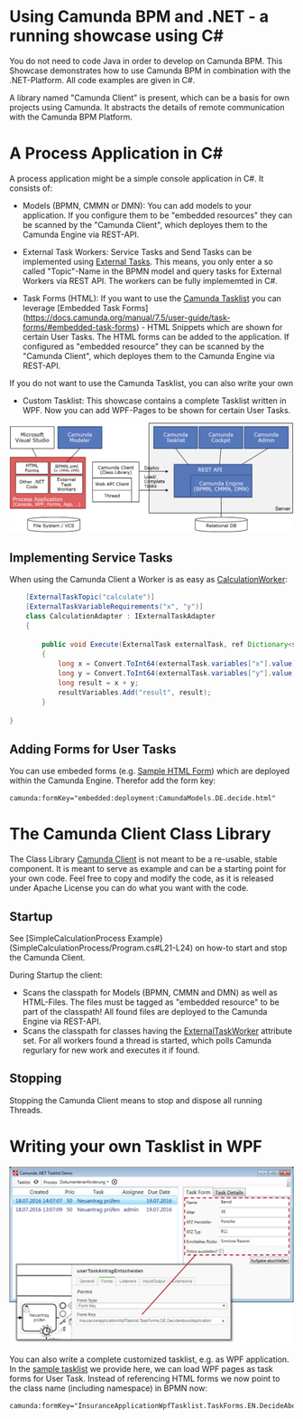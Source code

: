 # Using Camunda BPM and .NET - a running showcase using C#

You do not need to code Java in order to develop on Camunda BPM. This Showcase demonstrates how to use Camunda BPM in combination with the .NET-Platform. All code examples are given in C#.

A library named "Camunda Client" is present, which can be a basis for own projects using Camunda. It abstracts the details of remote communication with the Camunda BPM Platform.

# A Process Application in C#

A process application might be a simple console application in C#. It consists of:

* Models (BPMN, CMMN or DMN): You can add models to your application. If you configure them to be "embedded resources" they can be scanned by the "Camunda Client", which deployes them to the Camunda Engine via REST-API.

* External Task Workers: Service Tasks and Send Tasks can be implemented using [External Tasks](https://docs.camunda.org/manual/7.5/user-guide/process-engine/external-tasks/). This means, you only enter a so called "Topic"-Name in the BPMN model and query tasks for External Workers via REST API. The workers can be fully implememted in C#.

* Task Forms (HTML): If you want to use the [Camunda Tasklist](https://docs.camunda.org/manual/7.5/webapps/tasklist/) you can leverage [Embedded Task Forms] (https://docs.camunda.org/manual/7.5/user-guide/task-forms/#embedded-task-forms) - HTML Snippets which are shown for certain User Tasks. The HTML forms can be added to the application. If configured as "embedded resource" they can be scanned by the "Camunda Client", which deployes them to the Camunda Engine via REST-API.

If you do not want to use the Camunda Tasklist, you can also write your own

* Custom Tasklist: This showcase contains a complete Tasklist written in WPF. Now you can add WPF-Pages to be shown for certain User Tasks. 

![Architecture](architecture.png)



## Implementing Service Tasks

When using the Camunda Client a Worker is as easy as [CalculationWorker](SimpleCalculationProcess/CalculationWorker.cs):

```java
    [ExternalTaskTopic("calculate")]
    [ExternalTaskVariableRequirements("x", "y")]
    class CalculationAdapter : IExternalTaskAdapter
    {

        public void Execute(ExternalTask externalTask, ref Dictionary<string, object> resultVariables)
        {
            long x = Convert.ToInt64(externalTask.variables["x"].value);
            long y = Convert.ToInt64(externalTask.variables["y"].value);
            long result = x + y;
            resultVariables.Add("result", result);
        }

}
```

## Adding Forms for User Tasks

You can use embeded forms (e.g. [Sample HTML Form](InsuranceApplicationCamundaTasklist/CamundaModels/DE/decide.html)) which are deployed within the Camunda Engine. Therefor add the form key:

```
camunda:formKey="embedded:deployment:CamundaModels.DE.decide.html"
```



# The Camunda Client Class Library

The Class Library [Camunda Client](CamundaClient) is not meant to be a re-usable, stable component. It is meant to serve as example and can be a starting point for your own code. Feel free to copy and modify the code, as it is released under Apache License you can do what you want with the code.

## Startup
See [SimpleCalculationProcess Example}(SimpleCalculationProcess/Program.cs#L21-L24) on how-to start and stop the Camunda Client.

During Startup the client:

* Scans the classpath for Models (BPMN, CMMN and DMN) as well as HTML-Files. The files must be tagged as "embedded resource" to be part of the classpath! All found files are deployed to the Camunda Engine via REST-API.
* Scans the classpath for classes having the [ExternalTaskWorker](CamundaClient/Worker/ExternalTaskWorker.cs) attribute set. For all workers found a thread is started, which polls Camunda regurlary for new work and executes it if found.


## Stopping

Stopping the Camunda Client means to stop and dispose all running Threads.



# Writing your own Tasklist in WPF

![WPF Tasklist Example](wpfTasklist.png)


You can also write a complete customized tasklist, e.g. as WPF application. In the [sample tasklist](InsuranceApplicationWpfTasklist) we provide here, we can load WPF pages as task forms for User Task. Instead of referencing HTML forms we now point to the class name (including namespace) in BPMN now:

```
camunda:formKey="InsuranceApplicationWpfTasklist.TaskForms.EN.DecideAboutApplication"
```
